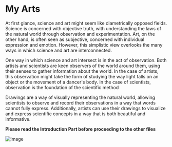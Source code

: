 # My Arts #


At first glance, science and art might seem like diametrically opposed fields. Science is concerned with objective truth, with understanding the laws of the natural world through observation and experimentation. Art, on the other hand, is often seen as subjective, concerned with individual expression and emotion. However, this simplistic view overlooks the many ways in which science and art are interconnected.

One way in which science and art intersect is in the act of observation. Both artists and scientists are keen observers of the world around them, using their senses to gather information about the world. In the case of artists, this observation might take the form of studying the way light falls on an object or the movement of a dancer's body. In the case of scientists, observation is the foundation of the scientific method

Drawings are a way of visually representing the natural world, allowing scientists to observe and record their observations in a way that words cannot fully express. Additionally, artists can use their drawings to visualize and express scientific concepts in a way that is both beautiful and informative.

**Please read the Introduction Part before proceeding to the other files**

![image](https://github.com/Riddhiman2005/My-Drawings-and-Arts/assets/130882317/d5a6a11c-a11a-4193-9a16-62a4b5aa167b)

